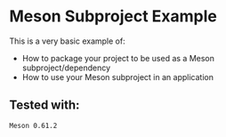 # Meson Subproject Example
This is a very basic example of:
* How to package your project to be used as a Meson subproject/dependency
* How to use your Meson subproject in an application

## Tested with:
`Meson 0.61.2`
